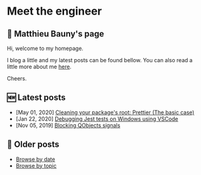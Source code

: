 # Meet the engineer

## :wave: Matthieu Bauny's page

Hi, welcome to my homepage.

I blog a little and my latest posts can be found bellow. You can also read a little more about me [here](./pages/about.md "About").

Cheers.

## :new: Latest posts

- [May 01, 2020] [Cleaning your package's root: Prettier (The basic case)](./posts/package-tidiness-prettier-simple.md)
- [Jan 22, 2020] [Debugging Jest tests on Windows using VSCode](./posts/debugging-jest-tests-on-windows-using-vscode.md)
- [Nov 05, 2019] [Blocking QObjects signals](./posts/blocking-qobjects-signals.md)

## :date: Older posts

- [Browse by date](./posts "Posts")
- [Browse by topic](./tags "Tags")

